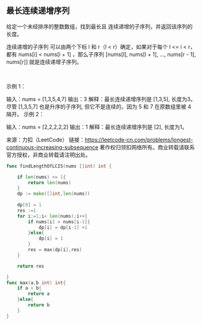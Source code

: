 ## 最长连续递增序列
给定一个未经排序的整数数组，找到最长且 连续递增的子序列，并返回该序列的长度。

连续递增的子序列 可以由两个下标 l 和 r（l < r）确定，如果对于每个 l <= i < r，都有 nums[i] < nums[i + 1] ，那么子序列 [nums[l], nums[l + 1], ..., nums[r - 1], nums[r]] 就是连续递增子序列。

 

示例 1：

输入：nums = [1,3,5,4,7]
输出：3
解释：最长连续递增序列是 [1,3,5], 长度为3。
尽管 [1,3,5,7] 也是升序的子序列, 但它不是连续的，因为 5 和 7 在原数组里被 4 隔开。 
示例 2：

输入：nums = [2,2,2,2,2]
输出：1
解释：最长连续递增序列是 [2], 长度为1。

来源：力扣（LeetCode）
链接：https://leetcode-cn.com/problems/longest-continuous-increasing-subsequence
著作权归领扣网络所有。商业转载请联系官方授权，非商业转载请注明出处。

```go
func findLengthOfLCIS(nums []int) int {

    if len(nums) <= 1{
        return len(nums)
    }
    dp := make([]int,len(nums))
    
    dp[0] = 1
    res :=1
    for i:=1;i< len(nums);i++{
        if nums[i] > nums[i-1]{
            dp[i] = dp[i-1] +1
        }else{
            dp[i] = 1 
        }
        res = max(dp[i],res)
    }

    return res

}
func max(a,b int) int{
    if a > b{
        return a
    }else{
        return b
    }
}
```

